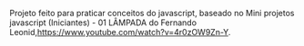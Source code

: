 Projeto feito para praticar conceitos do javascript, baseado no Mini projetos javascript (Iniciantes) - 01 LÂMPADA do Fernando Leonid,https://www.youtube.com/watch?v=4r0zOW9Zn-Y.